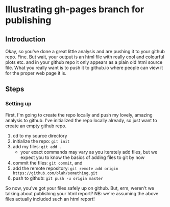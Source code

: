 # Illustrating gh-pages branch for publishing

## Introduction

Okay, so you've done a great little analysis and are pushing it to 
your github repo. Fine. But wait, your output is an html file
with really cool and colourful plots etc. and in your github
repo it only appears as a plain old html source file. What you
really want is to push it to github.io where people can view
it for the proper web page it is.

## Steps

### Setting up

First, I'm going to create the repo locally and push my lovely, 
amazing analysis to github. I've initialized the repo locally
already, so just want to create an empty github repo.

1. cd to my source directory
2. initialize the repo: `git init`
3. add my files: `git add .`
    * your exact commands may vary as you iterately add files,
but we expect you to know the basics of adding files to
git by now
4. commit the files: `git commit`, and
5. add the remote repository: `git remote add origin https://github.com/blah/something.git`
5. push to github: `git push -u origin master`

So now, you've got your files safely up on github. But, erm, weren't
we talking about publishing your html report? NB: we're assuming the
above files actually included such an html report!
